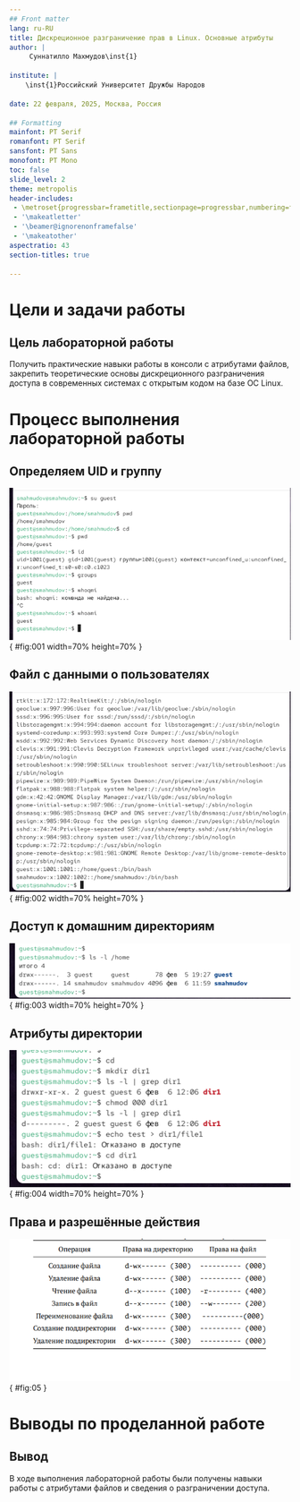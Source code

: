 ```yaml
---
## Front matter
lang: ru-RU
title: Дискреционное разграничение прав в Linux. Основные атрибуты
author: |
	 Суннатилло Махмудов\inst{1}

institute: |
	\inst{1}Российский Университет Дружбы Народов

date: 22 февраля, 2025, Москва, Россия

## Formatting
mainfont: PT Serif
romanfont: PT Serif
sansfont: PT Sans
monofont: PT Mono
toc: false
slide_level: 2
theme: metropolis
header-includes: 
 - \metroset{progressbar=frametitle,sectionpage=progressbar,numbering=fraction}
 - '\makeatletter'
 - '\beamer@ignorenonframefalse'
 - '\makeatother'
aspectratio: 43
section-titles: true

---
```


# Цели и задачи работы

## Цель лабораторной работы

Получить практические навыки работы в консоли с атрибутами файлов, закрепить теоретические основы дискреционного разграничения доступа в современных системах с открытым кодом на базе ОС Linux.

# Процесс выполнения лабораторной работы

## Определяем UID и группу

![Информация о пользователе guest](image/01.png){ #fig:001 width=70% height=70% }

## Файл с данными о пользователях

![Сожержимое файла /etc/passwd](image/02.png){ #fig:002 width=70% height=70% }

## Доступ к домашним директориям

![Расширенные атрибуты](image/03.png){ #fig:003 width=70% height=70% }

## Атрибуты директории

![Снятие атрибутов с директории](image/04.png){ #fig:004 width=70% height=70% }

## Права и разрешённые действия

![Минимальные права для совершения операций](image/0.png){ #fig:05 }

# Выводы по проделанной работе

## Вывод

В ходе выполнения лабораторной работы были получены навыки работы с атрибутами файлов и сведения о разграничении доступа.